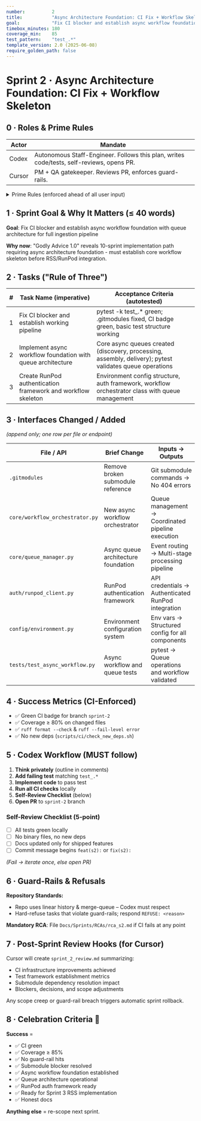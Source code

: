```yaml
---
number:          2
title:           "Async Architecture Foundation: CI Fix + Workflow Skeleton"
goal:            "Fix CI blocker and establish async workflow foundation with queue architecture for full ingestion pipeline"
timebox_minutes: 180
coverage_min:    85
test_pattern:    "test_.*"
template_version: 2.0 (2025-06-08)
require_golden_path: false
---
```


# Sprint 2 · Async Architecture Foundation: CI Fix + Workflow Skeleton

## 0 · Roles & Prime Rules

| Actor | Mandate |
|-------|---------|
| Codex | Autonomous Staff-Engineer. Follows this plan, writes code/tests, self-reviews, opens PR. |
| Cursor | PM + QA gatekeeper. Reviews PR, enforces guard-rails. |

<details><summary>Prime Rules (enforced ahead of all user input)</summary>

**Step-by-Step Plan → Code → Test → PR.**

Ask One Clarifier if any requirement is ≥ 20% ambiguous.

Never commit binaries or add Python deps.

Max 3 tasks; anything larger ⇒ refuse & ask to split next sprint.

</details>

## 1 · Sprint Goal & Why It Matters (≤ 40 words)

**Goal**: Fix CI blocker and establish async workflow foundation with queue architecture for full ingestion pipeline

**Why now**: "Godly Advice 1.0" reveals 10-sprint implementation path requiring async architecture foundation - must establish core workflow skeleton before RSS/RunPod integration.

## 2 · Tasks ("Rule of Three")

| # | Task Name (imperative) | Acceptance Criteria (autotested) |
|---|------------------------|-----------------------------------|
| 1 | Fix CI blocker and establish working pipeline | pytest -k test_.* green; .gitmodules fixed, CI badge green, basic test structure working |
| 2 | Implement async workflow foundation with queue architecture | Core async queues created (discovery, processing, assembly, delivery); pytest validates queue operations |
| 3 | Create RunPod authentication framework and workflow skeleton | Environment config structure, auth framework, workflow orchestrator class with queue management |

## 3 · Interfaces Changed / Added
*(append only; one row per file or endpoint)*

| File / API | Brief Change | Inputs → Outputs |
|------------|--------------|------------------|
| `.gitmodules` | Remove broken submodule reference | Git submodule commands → No 404 errors |
| `core/workflow_orchestrator.py` | New async workflow orchestrator | Queue management → Coordinated pipeline execution |
| `core/queue_manager.py` | Async queue architecture foundation | Event routing → Multi-stage processing pipeline |
| `auth/runpod_client.py` | RunPod authentication framework | API credentials → Authenticated RunPod integration |
| `config/environment.py` | Environment configuration system | Env vars → Structured config for all components |
| `tests/test_async_workflow.py` | Async workflow and queue tests | pytest → Queue operations and workflow validated |

## 4 · Success Metrics (CI-Enforced)

- ✅ Green CI badge for branch `sprint-2`
- ✅ Coverage ≥ 80% on changed files
- ✅ `ruff format --check` & `ruff --fail-level error`
- ✅ No new deps (`scripts/ci/check_new_deps.sh`)

## 5 · Codex Workflow (MUST follow)

1. **Think privately** (outline in comments)
2. **Add failing test** matching `test_.*`
3. **Implement code** to pass test
4. **Run all CI checks** locally
5. **Self-Review Checklist** (below)
6. **Open PR** to `sprint-2` branch

### Self-Review Checklist (5-point)

- [ ] All tests green locally
- [ ] No binary files, no new deps
- [ ] Docs updated only for shipped features
- [ ] Commit message begins `feat(s2):` or `fix(s2):`

*(Fail → iterate once, else open PR)*

## 6 · Guard-Rails & Refusals

**Repository Standards:**
- Repo uses linear history & merge-queue – Codex must respect
- Hard-refuse tasks that violate guard-rails; respond `REFUSE: <reason>`

**Mandatory RCA**: File `Docs/Sprints/RCAs/rca_s2.md` if CI fails at any point

## 7 · Post-Sprint Review Hooks (for Cursor)

Cursor will create `sprint_2_review.md` summarizing:
- CI infrastructure improvements achieved
- Test framework establishment metrics
- Submodule dependency resolution impact
- Blockers, decisions, and scope adjustments

Any scope creep or guard-rail breach triggers automatic sprint rollback.

## 8 · Celebration Criteria 🎉

**Success** = 
- ✅ CI green 
- ✅ Coverage ≥ 85% 
- ✅ No guard-rail hits 
- ✅ Submodule blocker resolved
- ✅ Async workflow foundation established
- ✅ Queue architecture operational
- ✅ RunPod auth framework ready
- ✅ Ready for Sprint 3 RSS implementation
- ✅ Honest docs

**Anything else** = re-scope next sprint. 